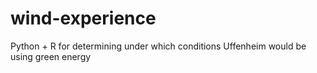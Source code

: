 # wind-experience
Python + R for determining under which conditions Uffenheim would be using green energy
